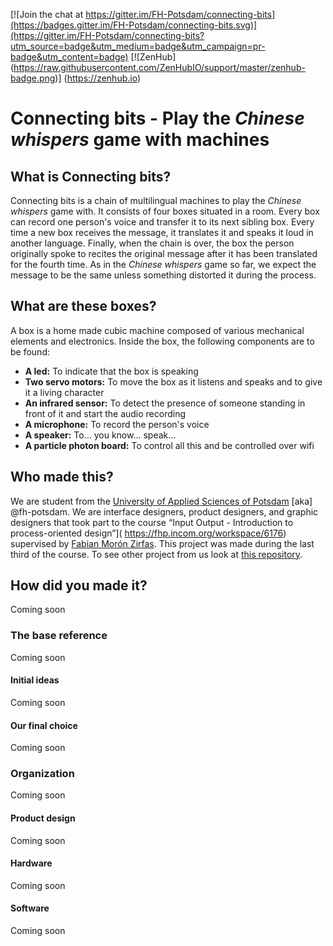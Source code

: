 

[![Join the chat at https://gitter.im/FH-Potsdam/connecting-bits](https://badges.gitter.im/FH-Potsdam/connecting-bits.svg)](https://gitter.im/FH-Potsdam/connecting-bits?utm_source=badge&utm_medium=badge&utm_campaign=pr-badge&utm_content=badge) [![ZenHub] (https://raw.githubusercontent.com/ZenHubIO/support/master/zenhub-badge.png)] (https://zenhub.io)

# Connecting bits - Play the _Chinese whispers_ game with machines

## What is Connecting bits?
Connecting bits is a chain of multilingual machines to play the _Chinese whispers_ game with. It consists of four boxes situated in a room. Every box can record one person's voice and transfer it to its next sibling box. Every time a new box receives the message, it translates it and speaks it loud in another language. Finally, when the chain is over, the box the person originally spoke to recites the original message after it has been translated for the fourth time. As in the _Chinese whispers_ game so far, we expect the message to be the same unless something distorted it during the process.

## What are these boxes?
A box is a home made cubic machine composed of various mechanical elements and electronics. Inside the box, the following components are to be found:

- **A led:** To indicate that the box is speaking
- **Two servo motors:** To move the box as it listens and speaks and to give it a living character
- **An infrared sensor:** To detect the presence of someone standing in front of it and start the audio recording
- **A microphone:** To record the person's voice
- **A speaker:** To… you know… speak…
- **A particle photon board:** To control all this and be controlled over wifi

## Who made this?
We are student from the [University of Applied Sciences of Potsdam](http://fh-potsdam.de) \[aka] @fh-potsdam. We are interface designers, product designers, and graphic designers that took part to the course “Input Output - Introduction to process-oriented design”]( https://fhp.incom.org/workspace/6176) supervised by [Fabian Morón Zirfas]( http://fabianmoronzirfas.me/). This project was made during the last third of the course. To see other project from us look at [this repository](https://github.com/FH-Potsdam/steel-ant-input-output).

## How did you made it?
Coming soon

### The base reference
Coming soon

#### Initial ideas
Coming soon

#### Our final choice
Coming soon

### Organization
Coming soon

#### Product design
Coming soon

#### Hardware
Coming soon

#### Software
Coming soon


